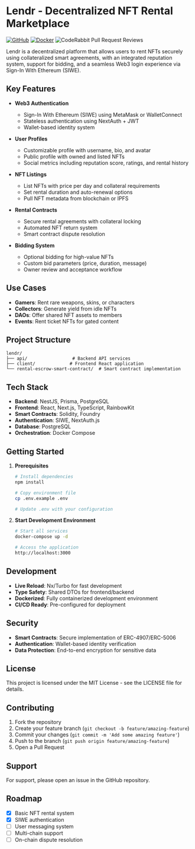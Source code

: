 # Lendr - Decentralized NFT Rental Marketplace

[![GitHub](https://img.shields.io/github/license/CS-Martin/lendr)](LICENSE)
[![Docker](https://img.shields.io/docker/pulls/csmartin/lendr)](https://hub.docker.com/r/csmartin/lendr)
![CodeRabbit Pull Request Reviews](https://img.shields.io/coderabbit/prs/github/CS-Martin/lendr?utm_source=oss&utm_medium=github&utm_campaign=CS-Martin%2Flendr&labelColor=171717&color=FF570A&link=https%3A%2F%2Fcoderabbit.ai&label=CodeRabbit+Reviews)

Lendr is a decentralized platform that allows users to rent NFTs securely using collateralized smart agreements, with an integrated reputation system, support for bidding, and a seamless Web3 login experience via Sign-In With Ethereum (SIWE).

## Key Features

- **Web3 Authentication**
  - Sign-In With Ethereum (SIWE) using MetaMask or WalletConnect
  - Stateless authentication using NextAuth + JWT
  - Wallet-based identity system

- **User Profiles**
  - Customizable profile with username, bio, and avatar
  - Public profile with owned and listed NFTs
  - Social metrics including reputation score, ratings, and rental history

- **NFT Listings**
  - List NFTs with price per day and collateral requirements
  - Set rental duration and auto-renewal options
  - Pull NFT metadata from blockchain or IPFS

- **Rental Contracts**
  - Secure rental agreements with collateral locking
  - Automated NFT return system
  - Smart contract dispute resolution

- **Bidding System**
  - Optional bidding for high-value NFTs
  - Custom bid parameters (price, duration, message)
  - Owner review and acceptance workflow

## Use Cases

- **Gamers**: Rent rare weapons, skins, or characters
- **Collectors**: Generate yield from idle NFTs
- **DAOs**: Offer shared NFT assets to members
- **Events**: Rent ticket NFTs for gated content

## Project Structure

```
lendr/
├── api/                 # Backend API services
├── client/             # Frontend React application
└── rental-escrow-smart-contract/  # Smart contract implementation
```

## Tech Stack

- **Backend**: NestJS, Prisma, PostgreSQL
- **Frontend**: React, Next.js, TypeScript, RainbowKit
- **Smart Contracts**: Solidity, Foundry
- **Authentication**: SIWE, NextAuth.js
- **Database**: PostgreSQL
- **Orchestration**: Docker Compose

## Getting Started

1. **Prerequisites**
   ```bash
   # Install dependencies
   npm install
   
   # Copy environment file
   cp .env.example .env
   
   # Update .env with your configuration
   ```

2. **Start Development Environment**
   ```bash
   # Start all services
   docker-compose up -d
   
   # Access the application
   http://localhost:3000
   ```

## Development

- **Live Reload**: Nx/Turbo for fast development
- **Type Safety**: Shared DTOs for frontend/backend
- **Dockerized**: Fully containerized development environment
- **CI/CD Ready**: Pre-configured for deployment

## Security

- **Smart Contracts**: Secure implementation of ERC-4907/ERC-5006
- **Authentication**: Wallet-based identity verification
- **Data Protection**: End-to-end encryption for sensitive data

## License

This project is licensed under the MIT License - see the LICENSE file for details.

## Contributing

1. Fork the repository
2. Create your feature branch (`git checkout -b feature/amazing-feature`)
3. Commit your changes (`git commit -m 'Add some amazing feature'`)
4. Push to the branch (`git push origin feature/amazing-feature`)
5. Open a Pull Request

## Support

For support, please open an issue in the GitHub repository.

## Roadmap

- [x] Basic NFT rental system
- [x] SIWE authentication
- [ ] User messaging system
- [ ] Multi-chain support
- [ ] On-chain dispute resolution
